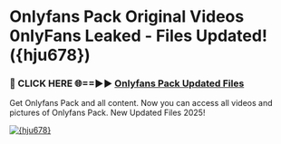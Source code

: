# Onlyfans Pack Original Videos 0nlyFans Leaked - Files Updated! ({hju678})

<h3>🔴 CLICK HERE 🌐==►► <a href="https://tinyurl.com/ms9xzufz" rel="nofollow">Onlyfans Pack Updated Files</a></h3>

Get Onlyfans Pack and all content. Now you can access all videos and pictures of Onlyfans Pack. New Updated Files 2025!

[![{hju678}](https://i.imgur.com/PQ7UWWw.gif)](https://tinyurl.com/ms9xzufz)